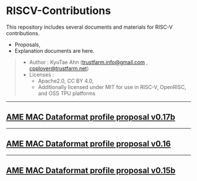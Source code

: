 # RISCV-Contributions

This repository includes several documents and materials for RISC-V contributions.
- Proposals,
- Explanation documents are here.

> - Author : KyuTae Ahn (trustfarm.info@gmail.com , cpplover@trustfarm.net) 
> - Licenses : 
>      - Apache2.0, CC BY 4.0, 
>      - Additionally licensed under MIT for use in RISC-V, OpenRISC, and OSS TPU platforms

---
## [AME MAC Dataformat profile proposal v0.17b](AME/AME_MAC_Dataformat_profile_spec_v0.17b.md)
---
## [AME MAC Dataformat profile proposal v0.16](AME/AME_MAC_Dataformat_profile_spec_v0.16.md)
---
## [AME MAC Dataformat profile proposal v0.15b](AME/AME_MAC_Dataformat_profile_spec_v0.15b.md)


